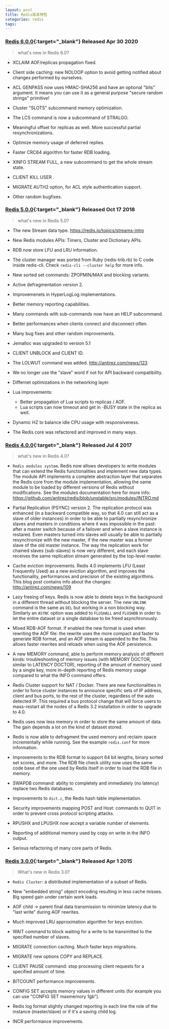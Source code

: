 ```yaml
---
layout: post
title: Redis版本特性
categories: redis
tags: 
---
```


### [Redis 6.0.0][4]{:target="_blank"} Released Apr 30 2020

> what's new in Redis 6.0?

* XCLAIM AOF/replicas propagation fixed.

* Client side caching: new NOLOOP option to avoid getting notified about
  changes performed by ourselves.

* ACL GENPASS now uses HMAC-SHA256 and have an optional "bits" argument.
  It means you can use it as a general purpose "secure random strings"
  primitive!

* Cluster "SLOTS" subcommand memory optimization.

* The LCS command is now a subcommand of STRALGO.

* Meaningful offset for replicas as well. More successful partial
  resynchronizations.

* Optimize memory usage of deferred replies.

* Faster CRC64 algorithm for faster RDB loading.

* XINFO STREAM FULL, a new subcommand to get the whole stream state.

* CLIENT KILL USER <username>.

* MIGRATE AUTH2 option, for ACL style authentication support.

* Other random bugfixes.

### [Redis 5.0.0][3]{:target="_blank"} Released Oct 17 2018

> what's new in Redis 5.0?

* The new Stream data type. https://redis.io/topics/streams-intro

* New Redis modules APIs: Timers, Cluster and Dictionary APIs.

* RDB now store LFU and LRU information.

* The cluster manager was ported from Ruby (redis-trib.rb) to C code inside redis-cli. Check `redis-cli --cluster help` for more info.

* New sorted set commands: ZPOPMIN/MAX and blocking variants.

* Active defragmentation version 2.

* Improvemenets in HyperLogLog implementations.

* Better memory reporting capabilities.

* Many commands with sub-commands now have an HELP subcommand.

* Better performances when clients connect and disconnect often.

* Many bug fixes and other random improvements.

* Jemalloc was upgraded to version 5.1

* CLIENT UNBLOCK and CLIENT ID.

* The LOLWUT command was added. http://antirez.com/news/123

* We no longer use the "slave" word if not for API backward compatibility.

* Differnet optimizations in the networking layer.

* Lua improvements:
  * Better propagation of Lua scripts to replicas / AOF.
  * Lua scripts can now timeout and get in -BUSY state in the replica as well.

* Dynamic HZ to balance idle CPU usage with responsiveness.

* The Redis core was refactored and improved in many ways.

### [Redis 4.0.0][2]{:target="_blank"} Released Jul 4 2017

> what's new in Redis 4.0?

* `Redis modules system`. Redis now allows developers to write modules that can extend the Redis functionalities and implement new data types. The module API implements a complete abstraction layer that separates the Redis core from the module implementation, allowing the same module to be loaded by different versions of Redis without modifications. See the modules documentation here for more info: https://github.com/antirez/redis/blob/unstable/src/modules/INTRO.md

* Partial Replication (PSYNC) version 2. The replication protocol was enhanced (in a backward compatible way, so that 4.0 can still act as a slave of older instances) in order to be able to partially resynchronize slaves and masters in conditions where it was impossible in the past: after a master switch because of a failover and when a slave instance is restared. Even masters turned into slaves will usually be able to partially resynchronize with the new master, if the new master was a former slave of the old master instance. The way the replication work for chained slaves (sub-slaves) is now very different, and each slave receives the same replication stream generated by the top-level master.

* Cache eviction improvements. Redis 4.0 implements LFU (Least Frequently Used) as a new eviction algorithm, and improves the functionality, performances and precision of the existing algorithms. This blog post contains info about the changes: http://antirez.com/news/109

* Lazy freeing of keys. Redis is now able to delete keys in the background in a different thread without blocking the server. The new `UNLINK` command is the same as `DEL` but working in a non blocking way. Similarly an `ASYNC` option was added to `FLUSHALL` and `FLUSHDB` in order to let the entire dataset or a single database to be freed asynchronously.

* Mixed RDB-AOF format. If enabled the new format is used when rewriting the AOF file: the rewrite uses the more compact and faster to generate RDB format, and an AOF stream is appended to the file. This allows faster rewrites and reloads when using the AOF persistence.

* A new MEMORY command, able to perform memory analysis of different kinds: troubleshooting of memory issues (with MEMORY DOCTOR, similar to LATENCY DOCTOR), reporting of the amount of memory used by a single key, more in-depth reporting of Redis memory usage compared to what the INFO command offers.

* Redis Cluster support for NAT / Docker. There are new functionalities in order to force cluster instances to announce specific sets of IP address, client and bus ports, to the rest of the cluster, regardless of the auto detected IP. This required a bus protocol change that will force users to mass-restart all the nodes of a Redis 3.2 installation in order to upgrade to 4.0.

* Redis uses now less memory in order to store the same amount of data. The gain depends a lot on the kind of dataset stored.

* Redis is now able to defragment the used memory and reclaim space incrementally
while running. See the example `redis.conf` for more information.

* Improvements to the RDB format to support 64 bit lengths, binary sorted set scores, and more. The RDB file check utility now uses the same code base of the one used by Redis itself in order to load the RDB file in memory.

* SWAPDB command: ability to completely and immediately (no latency) replace two Redis databases.

* Improvements to `dict.c`, the Redis hash table implementation.

* Security improvements mapping POST and Host: commands to QUIT in order to prevent cross protocol scripting attacks.

* RPUSHX and LPUSHX now accept a variable number of elements.

* Reporting of additional memory used by copy on write in the INFO output.

* Serious refactoring of many core parts of Redis.

### [Redis 3.0.0][1]{:target="_blank"} Released Apr 1 2015

> What's new in Redis 3.0?

* `Redis Cluster`: a distributed implementation of a subset of Redis.

* New "embedded string" object encoding resulting in less cache misses. Big speed gain under certain work loads.

* AOF child -> parent final data transmission to minimize latency due to "last write" during AOF rewrites.

* Much improved LRU approximation algorithm for keys eviction.

* WAIT command to block waiting for a write to be transmitted to the specified number of slaves.

* MIGRATE connection caching. Much faster keys migraitons.

* MIGRATE new options COPY and REPLACE.

* CLIENT PAUSE command: stop processing client requests for a specified amount of time.

* BITCOUNT performance improvements.

* CONFIG SET accepts memory values in different units (for example you can use "CONFIG SET maxmemory 1gb").

* Redis log format slightly changed reporting in each line the role of the instance (master/slave) or if it's a saving child log.

* INCR performance improvements.

[1]:https://raw.githubusercontent.com/antirez/redis/3.0/00-RELEASENOTES
[2]:https://raw.githubusercontent.com/antirez/redis/4.0/00-RELEASENOTES
[3]:https://raw.githubusercontent.com/antirez/redis/5.0/00-RELEASENOTES
[4]:https://raw.githubusercontent.com/antirez/redis/6.0/00-RELEASENOTES